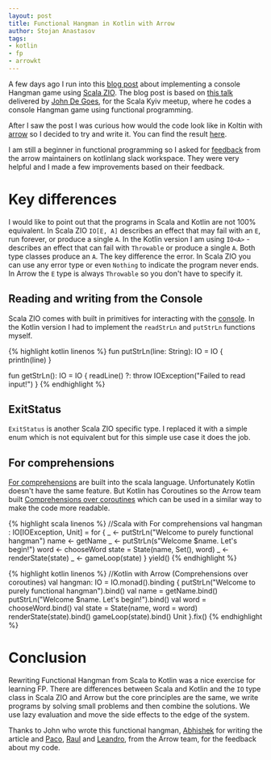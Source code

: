 ```yaml
---
layout: post
title: Functional Hangman in Kotlin with Arrow
author: Stojan Anastasov
tags:
- kotlin
- fp
- arrowkt
---
```


A few days ago I run into this [blog post][hangman-zio] about implementing a console Hangman game using [Scala ZIO][scala-zio]. The blog post is based on [this talk][hangman-talk] delivered by [John De Goes][john-de-goes], for the Scala Kyiv meetup, where he codes a console Hangman game using functional programming.

After I saw the post I was curious how would the code look like in Koltin with [arrow][arrow-kt] so I decided to try and write it. You can find the result [here][arrow-hangman].

I am still a beginner in functional programming so I asked for [feedback][feedback] from the arrow maintainers on kotlinlang slack workspace. They were very helpful and I made a few improvements based on their feedback.

# Key differences

I would like to point out that the programs in Scala and Kotlin are not 100% equivalent. In Scala ZIO `IO[E, A]` describes an effect that may fail with an `E`, run forever, or produce a single `A`. In the Kotlin version I am using `IO<A>` - describes an effect that can fail with `Throwable` or produce a single `A`. Both type classes produce an `A`. The key difference the error. In Scala ZIO you can use any error type or even `Nothing` to indicate the program never ends. In Arrow the `E` type is always `Throwable` so you don't have to specify it.

## Reading and writing from the Console

Scala ZIO comes with built in primitives for interacting with the [console][zio-console]. In the Kotlin version I had to implement the `readStrLn` and `putStrLn` functions myself.

{% highlight kotlin linenos %}
fun putStrLn(line: String): IO<Unit> = IO { println(line) }

fun getStrLn(): IO<String> = IO { 
    readLine() ?: throw IOException("Failed to read input!") 
}
{% endhighlight %}

## ExitStatus

`ExitStatus` is another Scala ZIO specific type. I replaced it with a simple enum which is not equivalent but for this simple use case it does the job.

## For comprehensions

[For comprehensions][scala-for] are built into the scala language. Unfortunately Kotlin doesn't have the same feature. But Kotlin has Coroutines so the Arrow team built [Comprehensions over coroutines][arrow-comp] which can be used in a similar way to make the code more readable.

{% highlight scala linenos %}
//Scala with For comprehensions
val hangman : IO[IOException, Unit] = for {
    _ <- putStrLn("Welcome to purely functional hangman")
    name <- getName
    _ <- putStrLn(s"Welcome $name. Let's begin!")
    word <- chooseWord
    state = State(name, Set(), word)
    _ <- renderState(state)
    _ <- gameLoop(state)
} yield()
{% endhighlight %}

{% highlight kotlin linenos %}
//Kotlin with Arrow (Comprehensions over coroutines)
val hangman: IO<Unit> = IO.monad().binding {
    putStrLn("Welcome to purely functional hangman").bind()
    val name = getName.bind()
    putStrLn("Welcome $name. Let's begin!").bind()
    val word = chooseWord.bind()
    val state = State(name, word = word)
    renderState(state).bind()
    gameLoop(state).bind()
    Unit
}.fix()
{% endhighlight %}

# Conclusion

Rewriting Functional Hangman from Scala to Kotlin was a nice exercise for learning FP. There are differences between Scala and Kotlin and the `IO` type class in Scala ZIO and Arrow but the core principles are the same, we write programs by solving small problems and then combine the solutions. We use lazy evaluation and move the side effects to the edge of the system.

Thanks to John who wrote this functional hangman, [Abhishek][abhishes] for writing the article and [Paco][paco], [Raul][raul] and [Leandro][leandro], from the Arrow team, for the feedback about my code.

[hangman-zio]: https://abhsrivastava.github.io/2018/11/03/Hangman-Game-Using-ZIO/
[scala-zio]: https://scalaz.github.io/scalaz-zio/
[hangman-talk]: https://www.youtube.com/watch?v=XONTFZ4afY0
[john-de-goes]: https://twitter.com/jdegoes
[arrow-kt]: https://arrow-kt.io
[arrow-hangman]: https://github.com/LordRaydenMK/arrow-hangman
[feedback]: https://kotlinlang.slack.com/archives/C5UPMM0A0/p1541707359083600
[zio-console]: https://scalaz.github.io/scalaz-zio/usage/console.html
[scala-for]: https://docs.scala-lang.org/tour/for-comprehensions.html
[arrow-comp]: https://arrow-kt.io/docs/patterns/monad_comprehensions/#comprehensions-over-coroutines
[abhishes]: https://twitter.com/abhishes
[paco]: https://twitter.com/pacoworks
[raul]: https://twitter.com/raulraja
[leandro]: https://twitter.com/mLeandroBF